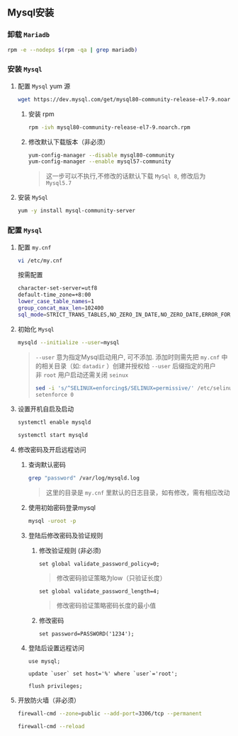 ## Mysql安装

### 卸载 `Mariadb`

```sh
rpm -e --nodeps $(rpm -qa | grep mariadb)
```

### 安装 `Mysql`

  1. 配置 `Mysql` yum 源
     
     ```sh
     wget https://dev.mysql.com/get/mysql80-community-release-el7-9.noarch.rpm
     ```

     1. 安装 rpm
        
        ```sh
        rpm -ivh mysql80-community-release-el7-9.noarch.rpm
        ```

     2. 修改默认下载版本（非必须）

        ```sh
        yum-config-manager --disable mysql80-community
        yum-config-manager --enable mysql57-community
        ```
        > 这一步可以不执行,不修改的话默认下载 `MySql 8`, 修改后为 `Mysql5.7`

  2. 安装 `MySql`

     ```sh
     yum -y install mysql-community-server
     ```

### 配置 `Mysql`

  1. 配置 `my.cnf`
  
     ```sh
     vi /etc/my.cnf
     ```
  
     按需配置

     ```sh
     character-set-server=utf8
     default-time_zone=+8:00
     lower_case_table_names=1
     group_concat_max_len=102400
     sql_mode=STRICT_TRANS_TABLES,NO_ZERO_IN_DATE,NO_ZERO_DATE,ERROR_FOR_DIVISION_BY_ZERO,NO_AUTO_CREATE_USER,NO_ENGINE_SUBSTITUTION
     ```

  2. 初始化 `Mysql`

     ```sh
     mysqld --initialize --user=mysql 
     ```

     > `--user` 意为指定Mysql启动用户, 可不添加. 添加时则需先把 `my.cnf` 中的相关目录（如: `datadir` ）创建并授权给 `--user` 后缀指定的用户<br/>非 `root` 用户启动还需关闭 `seinux`
     > ```sh
     > sed -i 's/^SELINUX=enforcing$/SELINUX=permissive/' /etc/selinux/config
     > setenforce 0
     > ```

  3. 设置开机自启及启动

     ```sh
     systemctl enable mysqld
     ```

     ```sh
     systemctl start mysqld
     ```

  4. 修改密码及开启远程访问

     1. 查询默认密码

        ```sh
        grep "password" /var/log/mysqld.log
        ```

        > 这里的目录是 `my.cnf` 里默认的日志目录，如有修改，需有相应改动

     2. 使用初始密码登录mysql

        ```sh
        mysql -uroot -p
        ```

     3. 登陆后修改密码及验证规则
        1. 修改验证规则 (非必须)

           ```mysql
           set global validate_password_policy=0;
           ```

           > 修改密码验证策略为low（只验证长度）

           ```mysql
           set global validate_password_length=4;
           ```

           > 修改密码验证策略密码长度的最小值

        2. 修改密码

           ```mysql
           set password=PASSWORD('1234');
           ```

     4. 登陆后设置远程访问

        ```mysql
        use mysql;
        ```

        ```mysql
        update `user` set host='%' where `user`='root';
        ```

        ```mysql
        flush privileges;
        ```

  5. 开放防火墙（非必须）

     ```sh
     firewall-cmd --zone=public --add-port=3306/tcp --permanent
     ```

     ```sh
     firewall-cmd --reload
     ```
